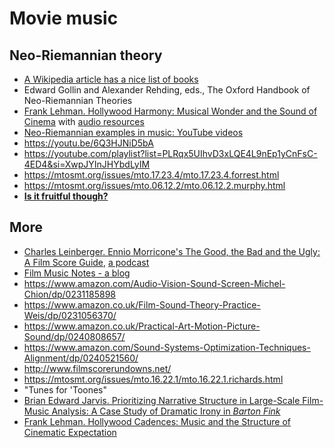 Movie music
===

Neo-Riemannian theory
---

- [A Wikipedia article has a nice list of books](https://en.wikipedia.org/wiki/Neo-Riemannian_theory)
- Edward Gollin and Alexander Rehding, eds., The Oxford Handbook of Neo-Riemannian Theories
- [Frank Lehman. Hollywood Harmony: Musical Wonder and the Sound of Cinema](https://www.amazon.com/Hollywood-Harmony-Musical-Wonder-Cinema/dp/0190606401)
with [audio resources](https://global.oup.com/us/companion.websites/9780190606404/resources/)
- [Neo-Riemannian examples in music: YouTube videos](https://alpof.wordpress.com/2021/10/09/neo-riemannian-examples-in-music/)
- https://youtu.be/6Q3HJNiD5bA
- https://youtube.com/playlist?list=PLRqx5UIhvD3xLQE4L9nEp1yCnFsC-4ED4&si=XwpJYInJHYbdLyIM
- https://mtosmt.org/issues/mto.17.23.4/mto.17.23.4.forrest.html
- https://mtosmt.org/issues/mto.06.12.2/mto.06.12.2.murphy.html
- [**Is it fruitful though?**](pseudoscience.md#neo-riemannian-theory--transformational-theory)

More
---

- [Charles Leinberger. Ennio Morricone's The Good, the Bad and the Ugly: A Film Score Guide](https://www.amazon.com/Ennio-Morricones-Good-Bad-Ugly-ebook/dp/B01FFHUIHC?ref_=ast_author_mpb), [a podcast](https://www.youtube.com/watch?v=Ynp4wEsMZuk)
- [Film Music Notes - a blog](https://filmmusicnotes.com/blog/)
- https://www.amazon.com/Audio-Vision-Sound-Screen-Michel-Chion/dp/0231185898
- https://www.amazon.co.uk/Film-Sound-Theory-Practice-Weis/dp/0231056370/
- https://www.amazon.co.uk/Practical-Art-Motion-Picture-Sound/dp/0240808657/
- https://www.amazon.com/Sound-Systems-Optimization-Techniques-Alignment/dp/0240521560/
- http://www.filmscorerundowns.net/
- https://mtosmt.org/issues/mto.16.22.1/mto.16.22.1.richards.html
- "Tunes for 'Toones"
- [Brian Edward Jarvis. Prioritizing Narrative Structure in Large-Scale Film-Music Analysis: A Case Study of Dramatic Irony in _Barton Fink_](https://www.mtosmt.org/issues/mto.23.29.1/mto.23.29.1.jarvis.html)
- [Frank Lehman. Hollywood Cadences: Music and the Structure of Cinematic Expectation](https://mtosmt.org/issues/mto.13.19.4/mto.13.19.4.lehman.html)
